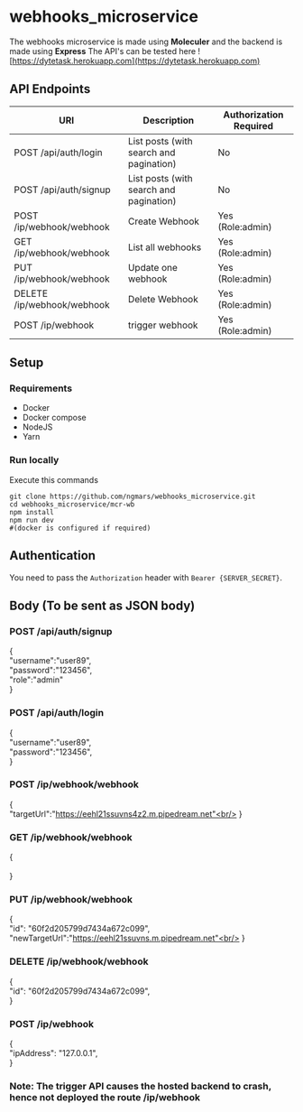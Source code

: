 # webhooks_microservice
The webhooks microservice is made using <strong>Moleculer</Strong> and the backend is made using <strong>Express</strong>
The API's can be tested here ![https://dytetask.herokuapp.com](https://dytetask.herokuapp.com)

## API Endpoints

| URI | Description |Authorization Required|
| --- | --- | --- |
| POST /api/auth/login | List posts (with search and pagination) | No |
| POST /api/auth/signup | List posts (with search and pagination) | No |
| POST /ip/webhook/webhook | Create Webhook | Yes (Role:admin) |
| GET /ip/webhook/webhook | List all webhooks | Yes (Role:admin) |
| PUT /ip/webhook/webhook | Update one webhook | Yes (Role:admin) |
| DELETE /ip/webhook/webhook | Delete Webhook | Yes (Role:admin) |
| POST /ip/webhook | trigger webhook | Yes (Role:admin) |

## Setup

### Requirements

* Docker
* Docker compose
* NodeJS
* Yarn

### Run locally

Execute this commands

```shell
git clone https://github.com/ngmars/webhooks_microservice.git
cd webhooks_microservice/mcr-wb
npm install
npm run dev
#(docker is configured if required)
```


## Authentication

You need to pass the `Authorization` header with `Bearer {SERVER_SECRET}`.

## Body (To be sent as JSON body)
### POST /api/auth/signup<br/>
  {<br/>
    "username":"user89",<br/>
    "password":"123456",<br/>
    "role":"admin"<br/>
  }<br/>
  
### POST /api/auth/login<br/>
  {<br/>
    "username":"user89",<br/>
    "password":"123456",<br/>
  }<br/>
  
### POST /ip/webhook/webhook<br/>
  {<br/>
    "targetUrl":"https://eehl21ssuvns4z2.m.pipedream.net"<br/>
  }<br/>
  
### GET /ip/webhook/webhook<br/>
  {<br/>
    <br/>
  }<br/>

### PUT /ip/webhook/webhook<br/>
  {   <br/>
    "id": "60f2d205799d7434a672c099",<br/>
    "newTargetUrl":"https://eehl21ssuvns.m.pipedream.net"<br/>
  }<br/>

### DELETE /ip/webhook/webhook<br/>
  {<br/>
    "id": "60f2d205799d7434a672c099",<br/>
  }<br/>

### POST /ip/webhook<br/>
  {<br/>
    "ipAddress": "127.0.0.1",<br/>
  }<br/>
  ### Note: The trigger API causes the hosted backend to crash, hence not deployed the route /ip/webhook<br/>
